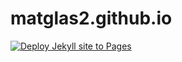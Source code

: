 # matglas2.github.io
[![Deploy Jekyll site to Pages](https://github.com/Matglas2/matglas2.github.io/actions/workflows/jekyll.yml/badge.svg?branch=main)](https://github.com/Matglas2/matglas2.github.io/actions/workflows/jekyll.yml)
